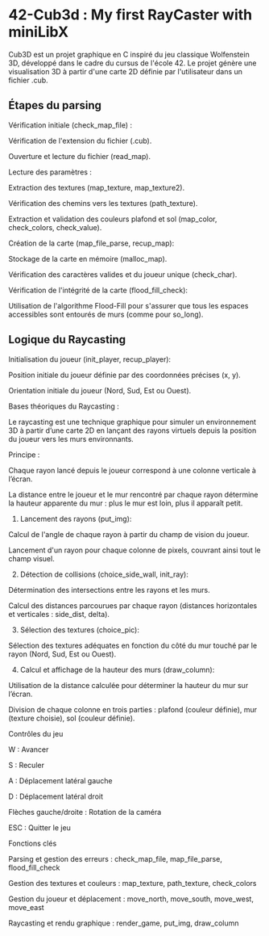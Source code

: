 # 42-Cub3d : My first RayCaster with miniLibX

Cub3D est un projet graphique en C inspiré du jeu classique Wolfenstein 3D, développé dans le cadre du cursus de l'école 42. Le projet génère une visualisation 3D à partir d'une carte 2D définie par l'utilisateur dans un fichier .cub.


## Étapes du parsing

Vérification initiale (check_map_file) :

Vérification de l'extension du fichier (.cub).

Ouverture et lecture du fichier (read_map).

Lecture des paramètres :

Extraction des textures (map_texture, map_texture2).

Vérification des chemins vers les textures (path_texture).

Extraction et validation des couleurs plafond et sol (map_color, check_colors, check_value).

Création de la carte (map_file_parse, recup_map):

Stockage de la carte en mémoire (malloc_map).

Vérification des caractères valides et du joueur unique (check_char).

Vérification de l'intégrité de la carte (flood_fill_check):

Utilisation de l'algorithme Flood-Fill pour s'assurer que tous les espaces accessibles sont entourés de murs (comme pour so_long).

## Logique du Raycasting

Initialisation du joueur (init_player, recup_player):

Position initiale du joueur définie par des coordonnées précises (x, y).

Orientation initiale du joueur (Nord, Sud, Est ou Ouest).

Bases théoriques du Raycasting :

Le raycasting est une technique graphique pour simuler un environnement 3D à partir d’une carte 2D en lançant des rayons virtuels depuis la position du joueur vers les murs environnants.

Principe :

Chaque rayon lancé depuis le joueur correspond à une colonne verticale à l’écran.

La distance entre le joueur et le mur rencontré par chaque rayon détermine la hauteur apparente du mur : plus le mur est loin, plus il apparaît petit.


1. Lancement des rayons (put_img):

Calcul de l'angle de chaque rayon à partir du champ de vision du joueur.

Lancement d'un rayon pour chaque colonne de pixels, couvrant ainsi tout le champ visuel.

2. Détection de collisions (choice_side_wall, init_ray):

Détermination des intersections entre les rayons et les murs.

Calcul des distances parcourues par chaque rayon (distances horizontales et verticales : side_dist, delta).

3. Sélection des textures (choice_pic):

Sélection des textures adéquates en fonction du côté du mur touché par le rayon (Nord, Sud, Est ou Ouest).

4. Calcul et affichage de la hauteur des murs (draw_column):

Utilisation de la distance calculée pour déterminer la hauteur du mur sur l’écran.

Division de chaque colonne en trois parties : plafond (couleur définie), mur (texture choisie), sol (couleur définie).

Contrôles du jeu

W : Avancer

S : Reculer

A : Déplacement latéral gauche

D : Déplacement latéral droit

Flèches gauche/droite : Rotation de la caméra

ESC : Quitter le jeu

Fonctions clés

Parsing et gestion des erreurs : check_map_file, map_file_parse, flood_fill_check

Gestion des textures et couleurs : map_texture, path_texture, check_colors

Gestion du joueur et déplacement : move_north, move_south, move_west, move_east

Raycasting et rendu graphique : render_game, put_img, draw_column
